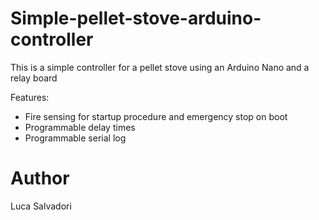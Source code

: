 # Simple-pellet-stove-arduino-controller

This is a simple controller for a pellet stove using an Arduino Nano and a relay board

Features:
 - Fire sensing for startup procedure and emergency stop on boot
 - Programmable delay times
 - Programmable serial log


# Author
Luca Salvadori  
